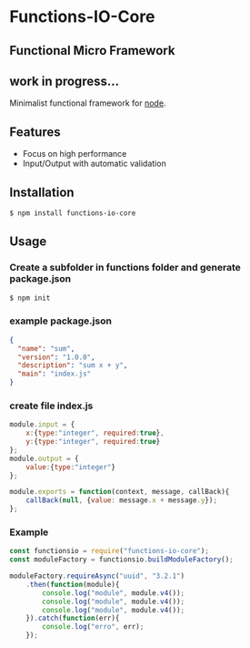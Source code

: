 # Functions-IO-Core
## Functional Micro Framework
## work in progress...
Minimalist functional framework for [node](http://nodejs.org).

## Features
  * Focus on high performance
  * Input/Output with automatic validation

## Installation
```bash
$ npm install functions-io-core
```

## Usage
### Create a subfolder in functions folder and generate package.json
```bash
$ npm init
```

### example package.json
```json
{
  "name": "sum",
  "version": "1.0.0",
  "description": "sum x + y",
  "main": "index.js"
}
```

### create file index.js

```javascript
module.input = {
    x:{type:"integer", required:true},
    y:{type:"integer", required:true}
};
module.output = {
    value:{type:"integer"}
};

module.exports = function(context, message, callBack){
    callBack(null, {value: message.x + message.y});
};
```

### Example
```javascript
const functionsio = require("functions-io-core");
const moduleFactory = functionsio.buildModuleFactory();

moduleFactory.requireAsync("uuid", "3.2.1")
    .then(function(module){
        console.log("module", module.v4());
        console.log("module", module.v4());
        console.log("module", module.v4());
    }).catch(function(err){
        console.log("erro", err);
    });
```